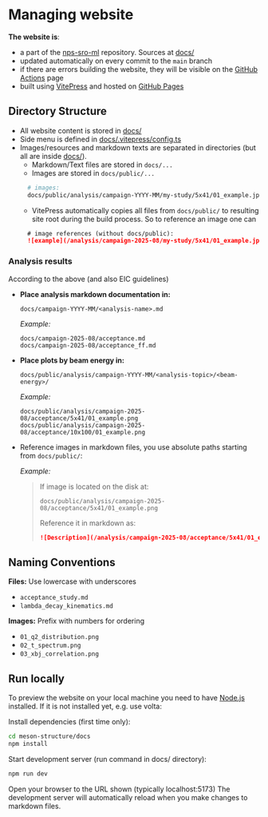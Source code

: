 # Managing website

 **The website is**:

- a part of the [nps-sro-ml](https://github.com/JeffersonLab/nps-sro-ml) repository. Sources at [docs/](https://github.com/JeffersonLab/nps-sro-ml/tree/main/docs)
- updated automatically on every commit to the `main` branch
- if there are errors building the website, they will be visible on the [GitHub Actions](https://github.com/JeffersonLab/nps-sro-ml/actions) page
- built using [VitePress](https://vitepress.vuejs.org/) and hosted on [GitHub Pages](https://pages.github.com/)


## Directory Structure

- All website content is stored in [docs/](https://github.com/JeffersonLab/nps-sro-ml/tree/main/docs)
- Side menu is defined in [docs/.vitepress/config.ts](https://github.com/JeffersonLab/nps-sro-ml/blob/main/docs/.vitepress/config.mts#L38)
- Images/resources and markdown texts are separated in directories (but all are inside [docs/](https://github.com/JeffersonLab/meson-structure/tree/main/docs)).
  - Markdown/Text files are stored in `docs/...`
  - Images are stored in `docs/public/...`
  ```bash
    # images:
    docs/public/analysis/campaign-YYYY-MM/my-study/5x41/01_example.jpg
  ```
  - VitePress automatically copies all files from `docs/public/` to resulting site root during the build process. So to reference an image one can
  ```markdown
    # image references (without docs/public):
    ![example](/analysis/campaign-2025-08/my-study/5x41/01_example.jpg)
  ```


### Analysis results

According to the above (and also EIC guidelines)

- **Place analysis markdown documentation in:**
  ```
  docs/campaign-YYYY-MM/<analysis-name>.md
  ```

  *Example:*

  ```
  docs/campaign-2025-08/acceptance.md
  docs/campaign-2025-08/acceptance_ff.md
  ```

- **Place plots by beam energy in:**
  ```
  docs/public/analysis/campaign-YYYY-MM/<analysis-topic>/<beam-energy>/
  ```

  *Example:*
  ```
  docs/public/analysis/campaign-2025-08/acceptance/5x41/01_example.png
  docs/public/analysis/campaign-2025-08/acceptance/10x100/01_example.png
  ```

- Reference images in markdown files, you use absolute paths starting from `docs/public/`:

  *Example:*
  
  > If image is located on the disk at: 
  > 
  > ```
  > docs/public/analysis/campaign-2025-08/acceptance/5x41/01_example.png
  > ```
  > 
  > Reference it in markdown as:
  > 
  > ```markdown
  > ![Description](/analysis/campaign-2025-08/acceptance/5x41/01_example.png)
  > ```

## Naming Conventions

**Files:** Use lowercase with underscores
- `acceptance_study.md`
- `lambda_decay_kinematics.md`

**Images:** Prefix with numbers for ordering
- `01_q2_distribution.png`
- `02_t_spectrum.png`
- `03_xbj_correlation.png`


## Run locally

To preview the website on your local machine 
you need to have [Node.js](https://nodejs.org/en/) installed. 
If it is not installed yet, e.g. use volta:

Install dependencies (first time only):

```bash
cd meson-structure/docs
npm install
```

Start development server (run command in docs/ directory):

```bash
npm run dev
```

Open your browser to the URL shown (typically localhost:5173)
The development server will automatically reload when you make changes to markdown files.
